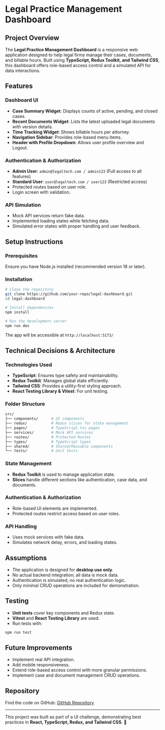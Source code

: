 # Legal Practice Management Dashboard

## Project Overview

The **Legal Practice Management Dashboard** is a responsive web application designed to help legal firms manage their cases, documents, and billable hours. Built using **TypeScript, Redux Toolkit, and Tailwind CSS**, this dashboard offers role-based access control and a simulated API for data interactions.

## Features

### Dashboard UI

- **Case Summary Widget**: Displays counts of active, pending, and closed cases.
- **Recent Documents Widget**: Lists the latest uploaded legal documents with version details.
- **Time Tracking Widget**: Shows billable hours per attorney.
- **Navigation Sidebar**: Provides role-based menu items.
- **Header with Profile Dropdown**: Allows user profile overview and Logout.

### Authentication & Authorization

- **Admin User**: `admin@legaltech.com / admin123` (Full access to all features)
- **Standard User**: `user@legaltech.com / user123` (Restricted access)
- Protected routes based on user role.
- Login screen with validation.

### API Simulation

- Mock API services return fake data.
- Implemented loading states while fetching data.
- Simulated error states with proper handling and user feedback.

## Setup Instructions

### Prerequisites

Ensure you have Node.js installed (recommended version 18 or later).

### Installation

```sh
# Clone the repository
git clone https://github.com/your-repo/legal-dashboard.git
cd legal-dashboard

# Install dependencies
npm install

# Run the development server
npm run dev
```

The app will be accessible at `http://localhost:5173/`

## Technical Decisions & Architecture

### Technologies Used

- **TypeScript**: Ensures type safety and maintainability.
- **Redux Toolkit**: Manages global state efficiently.
- **Tailwind CSS**: Provides a utility-first styling approach.
- **React Testing Library & Vitest**: For unit testing.

### Folder Structure

```sh
src/
├── components/      # UI components
├── redux/           # Redux slices for state management
├── pages/           # TypeScript.txs pages
├── services/        # Mock API services
├── routes/          # Protected Routes
├── types/           # TypeScript types
├── shared/          # Shared/Reusable components
└── tests/           # Unit tests
```

### State Management

- **Redux Toolkit** is used to manage application state.
- **Slices** handle different sections like authentication, case data, and documents.

### Authentication & Authorization

- Role-based UI elements are implemented.
- Protected routes restrict access based on user roles.

### API Handling

- Uses mock services with fake data.
- Simulates network delay, errors, and loading states.

## Assumptions

- The application is designed for **desktop use only**.
- No actual backend integration; all data is mock data.
- Authentication is simulated; no real authentication logic.
- Only minimal CRUD operations are included for demonstration.

## Testing

- **Unit tests** cover key components and Redux state.
- **Vitest** and **React Testing Library** are used.
- Run tests with:

```sh
npm run test
```

## Future Improvements

- Implement real API integration.
- Add mobile responsiveness.
- Extend role-based access control with more granular permissions.
- Implement case and document management CRUD operations.

## Repository

Find the code on GitHub: [GitHub Repository](https://github.com/your-repo/legal-dashboard)

---

This project was built as part of a UI challenge, demonstrating best practices in **React, TypeScript, Redux, and Tailwind CSS**. 🚀
